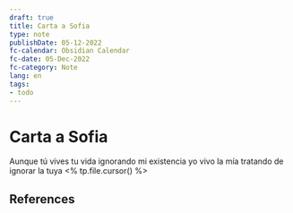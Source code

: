 ```yaml
---
draft: true
title: Carta a Sofia
type: note
publishDate: 05-12-2022
fc-calendar: Obsidian Calendar
fc-date: 05-Dec-2022
fc-category: Note
lang: en
tags:
- todo
---
```


# Carta a Sofia

Aunque tú vives tu vida ignorando mi existencia yo vivo la mía tratando de ignorar la tuya 
<% tp.file.cursor() %>

## References
